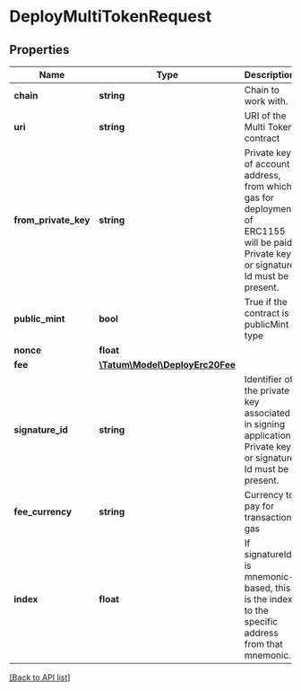 # DeployMultiTokenRequest

## Properties

Name | Type | Description | Notes
------------ | ------------- | ------------- | -------------
**chain** | **string** | Chain to work with. |
**uri** | **string** | URI of the Multi Token contract |
**from_private_key** | **string** | Private key of account address, from which gas for deployment of ERC1155 will be paid. Private key, or signature Id must be present. |
**public_mint** | **bool** | True if the contract is publicMint type | [optional]
**nonce** | **float** |  | [optional]
**fee** | [**\Tatum\Model\DeployErc20Fee**](DeployErc20Fee.md) |  | [optional]
**signature_id** | **string** | Identifier of the private key associated in signing application. Private key, or signature Id must be present. |
**fee_currency** | **string** | Currency to pay for transaction gas |
**index** | **float** | If signatureId is mnemonic-based, this is the index to the specific address from that mnemonic. | [optional]

[[Back to API list]](../../README.md#api-endpoints)
